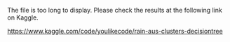 The file is too long to display. Please check the results at the following link on Kaggle.

https://www.kaggle.com/code/youlikecode/rain-aus-clusters-decisiontree
